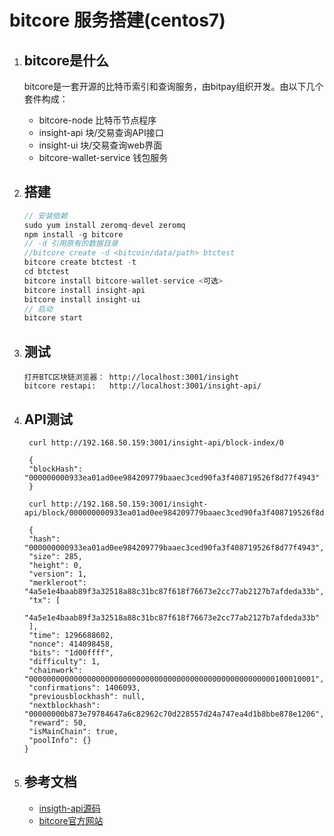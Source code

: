 # bitcore 服务搭建(centos7)

1. ## bitcore是什么

   bitcore是一套开源的比特币索引和查询服务，由bitpay组织开发。由以下几个套件构成：  
   * bitcore-node 比特币节点程序
   * insight-api  块/交易查询API接口
   * insight-ui   块/交易查询web界面
   * bitcore-wallet-service  钱包服务

2. ## 搭建

   ```javascript
   // 安装依赖
   sudo yum install zeromq-devel zeromq
   npm install -g bitcore
   // -d 引用原有的数据目录
   //bitcore create -d <bitcoin/data/path> btctest
   bitcore create btctest -t
   cd btctest
   bitcore install bitcore-wallet-service <可选>
   bitcore install insight-api
   bitcore install insight-ui
   // 启动
   bitcore start
   ```

3. ## 测试

   ```shell
   打开BTC区块链浏览器： http://localhost:3001/insight
   bitcore restapi:   http://localhost:3001/insight-api/
   ```

4. ## API测试

   ```shell
    curl http://192.168.50.159:3001/insight-api/block-index/0

    {
    "blockHash": "000000000933ea01ad0ee984209779baaec3ced90fa3f408719526f8d77f4943"
    }

    curl http://192.168.50.159:3001/insight-api/block/000000000933ea01ad0ee984209779baaec3ced90fa3f408719526f8d77f4943

    {
    "hash": "000000000933ea01ad0ee984209779baaec3ced90fa3f408719526f8d77f4943",
    "size": 285,
    "height": 0,
    "version": 1,
    "merkleroot": "4a5e1e4baab89f3a32518a88c31bc87f618f76673e2cc77ab2127b7afdeda33b",
    "tx": [
        "4a5e1e4baab89f3a32518a88c31bc87f618f76673e2cc77ab2127b7afdeda33b"
    ],
    "time": 1296688602,
    "nonce": 414098458,
    "bits": "1d00ffff",
    "difficulty": 1,
    "chainwork": "0000000000000000000000000000000000000000000000000000000100010001",
    "confirmations": 1406093,
    "previousblockhash": null,
    "nextblockhash": "00000000b873e79784647a6c82962c70d228557d24a747ea4d1b8bbe878e1206",
    "reward": 50,
    "isMainChain": true,
    "poolInfo": {}
   }
   ```

5. ## 参考文档

   * [insigth-api源码][insight-api]
   * [bitcore官方网站][bitcore]

[insight-api]:https://github.com/bitpay/insight-api
[bitcore]:https://bitcore.io/